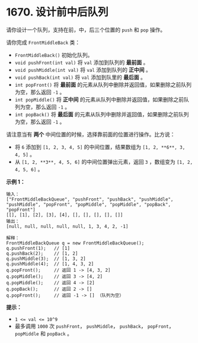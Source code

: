 # 1670. 设计前中后队列

请你设计一个队列，支持在前，中，后三个位置的 `push` 和 `pop` 操作。

请你完成 `FrontMiddleBack` 类：

- `FrontMiddleBack()` 初始化队列。
- `void pushFront(int val)` 将 `val` 添加到队列的 **最前面** 。
- `void pushMiddle(int val)` 将 `val` 添加到队列的 **正中间** 。
- `void pushBack(int val)` 将 `val` 添加到队里的 **最后面** 。
- `int popFront()` 将 **最前面** 的元素从队列中删除并返回值，如果删除之前队列为空，那么返回 `-1` 。
- `int popMiddle()` 将 **正中间** 的元素从队列中删除并返回值，如果删除之前队列为空，那么返回 `-1` 。
- `int popBack()` 将 **最后面** 的元素从队列中删除并返回值，如果删除之前队列为空，那么返回 `-1` 。

请注意当有 **两个** 中间位置的时候，选择靠前面的位置进行操作。比方说：

- 将 `6` 添加到 `[1, 2, 3, 4, 5]` 的中间位置，结果数组为 `[1, 2, **6**, 3, 4, 5]` 。
- 从 `[1, 2, **3**, 4, 5, 6]` 的中间位置弹出元素，返回 `3` ，数组变为 `[1, 2, 4, 5, 6]` 。

**示例 1：**

```()
输入：
["FrontMiddleBackQueue", "pushFront", "pushBack", "pushMiddle", "pushMiddle", "popFront", "popMiddle", "popMiddle", "popBack", "popFront"]
[[], [1], [2], [3], [4], [], [], [], [], []]
输出：
[null, null, null, null, null, 1, 3, 4, 2, -1]

解释：
FrontMiddleBackQueue q = new FrontMiddleBackQueue();
q.pushFront(1);   // [1]
q.pushBack(2);    // [1, 2]
q.pushMiddle(3);  // [1, 3, 2]
q.pushMiddle(4);  // [1, 4, 3, 2]
q.popFront();     // 返回 1 -> [4, 3, 2]
q.popMiddle();    // 返回 3 -> [4, 2]
q.popMiddle();    // 返回 4 -> [2]
q.popBack();      // 返回 2 -> []
q.popFront();     // 返回 -1 -> [] （队列为空）
```

**提示：**

- `1 <= val <= 10^9`
- 最多调用 `1000` 次 `pushFront`， `pushMiddle`， `pushBack`， `popFront`， `popMiddle` 和 `popBack` 。

